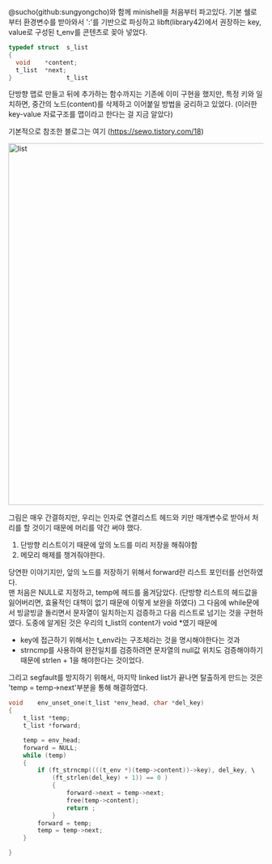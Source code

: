 @sucho(github:sungyongcho)와 함께 minishell을 처음부터 파고있다.
기본 쉘로부터 환경변수를 받아와서 ':'를 기반으로 파싱하고 libft(library42)에서 권장하는 
key, value로 구성된 t_env를 콘텐츠로 꽂아 넣었다.

```C
typedef struct  s_list
{
  void    *content;
  t_list  *next;  
}               t_list
```

단방향 맵로 만들고 뒤에 추가하는 함수까지는 기존에 이미 구현을 했지만, 
특정 키와 일치하면, 중간의 노드(content)를 삭제하고 이어붙일 방법을 궁리하고 있었다.
(이러한 key-value 자료구조를 맵이라고 한다는 걸 지금 알았다)

기본적으로 참조한 블로그는 여기 (https://sewo.tistory.com/18)

<img width="715" alt="list" src="https://user-images.githubusercontent.com/52643858/97719601-9b0ee680-1b0a-11eb-9d72-28ecef050146.png">

그림은 매우 간결하지만, 우리는 인자로 연결리스트 헤드와 키만 매개변수로 받아서 처리를 할 것이기 때문에
머리를 약간 써야 했다.

1. 단방향 리스트이기 때문에 앞의 노드를 미리 저장을 해줘야함
2. 메모리 해제를 챙겨줘야한다.

당연한 이야기지만, 앞의 노드를 저장하기 위해서 forward란 리스트 포인터를 선언하였다.  
맨 처음은 NULL로 지정하고, temp에 헤드를 옮겨담았다. (단방향 리스트의 헤드값을 잃어버리면, 효율적인 대책이 없기 때문에 이렇게 보완을 하였다)
그 다음에 while문에서 빙글빙글 돌리면서 문자열이 일치하는지 검증하고 다음 리스트로 넘기는 것을 구현하였다.
도중에 알게된 것은
우리의 t_list의 content가 void *였기 때문에 
- key에 접근하기 위해서는 t_env라는 구조체라는 것을 명시해야한다는 것과
- strncmp를 사용하여 완전일치를 검증하려면 문자열의 null값 위치도 검증해야하기 때문에 strlen + 1을 해야한다는 것이었다.

그리고 segfault를 방지하기 위해서, 마지막 linked list가 끝나면 탈출하게 만드는 것은 'temp = temp->next'부분을 통해 해결하였다.

```C
void	env_unset_one(t_list *env_head, char *del_key)
{
	t_list *temp;
	t_list *forward;

	temp = env_head;
	forward = NULL;
	while (temp)
	{
		if (ft_strncmp((((t_env *)(temp->content))->key), del_key, \
			(ft_strlen(del_key) + 1)) == 0 )
			{
				forward->next = temp->next;
				free(temp->content);
				return ;
			}
		forward = temp;
		temp = temp->next;
	}

}
```
